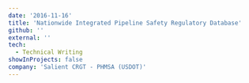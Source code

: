 ```yaml
---
date: '2016-11-16'
title: 'Nationwide Integrated Pipeline Safety Regulatory Database'
github: ''
external: ''
tech:
  - Technical Writing
showInProjects: false
company: 'Salient CRGT - PHMSA (USDOT)'
---
```

